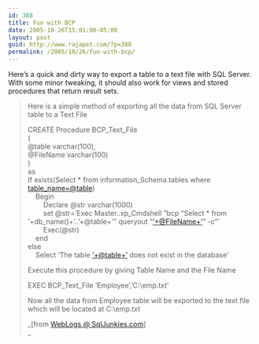 ```yaml
---
id: 388
title: Fun with BCP
date: 2005-10-26T15:01:00-05:00
layout: post
guid: http://www.rajapet.com/?p=388
permalink: /2005/10/26/fun-with-bcp/
---
```

Here&#8217;s a quick and dirty way to export a table to a text file with SQL Server. With some minor tweaking, it should also work for views and stored procedures that return result sets.

> 
> 
> Here is a simple method of exporting all the data from SQL Server table to a Text File
> 
> CREATE Procedure BCP\_Text\_File  
> (   
> @table varchar(100),   
> @FileName varchar(100)   
> )   
> as   
> If exists(Select * from information_Schema.tables where <table_name=@table>)  
>     Begin  
>         Declare @str varchar(1000)   
>         set @str=&#8217;Exec Master..xp\_Cmdshell &#8221;bcp &#8220;Select * from &#8216;+db\_name()+&#8217;..&#8217;+@table+'&#8221; queryout &#8220;[&#8216;+@FileName+&#8217;](mailto:)&#8221; -c&#8221;&#8217;   
>         Exec(@str)   
>     end  
> else  
>     Select &#8216;The table [&#8216;+@table+&#8217;](mailto:) does not exist in the database&#8217;
> 
> Execute this procedure by giving Table Name and the File Name
> 
> EXEC BCP\_Text\_File &#8216;Employee&#8217;,&#8217;C:\emp.txt&#8217;
> 
> Now all the data from Employee table will be exported to the text file which will be located at C:\emp.txt
> 
> _[from [WebLogs @ SqlJunkies.com](http://www.sqljunkies.com/WebLog/madhivanan/archive/2005/10/26/17217.aspx "BCP - Export data to Text File")]  
>_